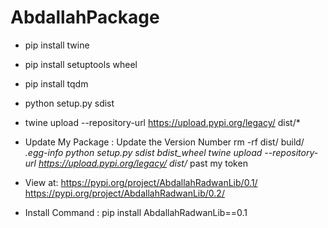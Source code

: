 # AbdallahPackage
* pip install twine
* pip install setuptools wheel
* pip install tqdm
* python setup.py sdist
* twine upload --repository-url https://upload.pypi.org/legacy/ dist/*

* Update My Package :
    Update the Version Number
    rm -rf dist/ build/ *.egg-info
    python setup.py sdist bdist_wheel
    twine upload --repository-url https://upload.pypi.org/legacy/ dist/*
    past my token


* View at:
    https://pypi.org/project/AbdallahRadwanLib/0.1/
    https://pypi.org/project/AbdallahRadwanLib/0.2/

* Install Command :
    pip install AbdallahRadwanLib==0.1


    